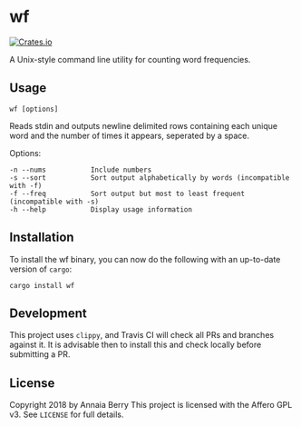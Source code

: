 wf
==

[![Crates.io](https://img.shields.io/crates/v/wf.svg)](https://crates.io/crates/wf)


A Unix-style command line utility for counting word frequencies.

Usage
-----

`wf [options]`

Reads stdin and outputs newline delimited rows containing each unique word and the number of times it appears, seperated by a space.

Options:
```
-n --nums           Include numbers
-s --sort           Sort output alphabetically by words (incompatible with -f)
-f --freq           Sort output but most to least frequent (incompatible with -s)
-h --help           Display usage information
```

Installation
------------

To install the wf binary, you can now do the following with an up-to-date version of `cargo`:

```
cargo install wf
```

Development
-----------

This project uses `clippy`, and Travis CI will check all PRs and branches against it. It is advisable then to install this and check locally before submitting a PR.

License
-------

Copyright 2018 by Annaia Berry
This project is licensed with the Affero GPL v3. See `LICENSE` for full details.